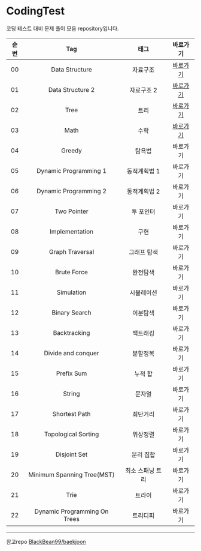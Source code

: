 # CodingTest
코딩 테스트 대비 문제 풀이 모음 repository입니다.

| 순번 | Tag                          | 태그                | 바로가기 |
| :--: | :--------------------------: | :-----------------: | :-------:|
| 00 | Data Structure | 자료구조 | [바로가기](https://github.com/EUNJEONGMUN/CodingTest/tree/main/DataStructure) |
| 01 | Data Structure 2 | 자료구조 2 | [바로가기](https://github.com/EUNJEONGMUN/CodingTest/tree/main/DataStructure2) |
| 02 | Tree | 트리 | [바로가기](https://github.com/EUNJEONGMUN/CodingTest/tree/main/Tree) |
| 03 | Math | 수학 | [바로가기](https://github.com/EUNJEONGMUN/CodingTest/tree/main/Math) |
| 04 | Greedy | 탐욕법 | 바로가기 |
| 05 | Dynamic Programming 1 | 동적계획법 1 | 바로가기 |
| 06 | Dynamic Programming 2 | 동적계획법 2 | 바로가기 |
| 07 | Two Pointer | 투 포인터 | 바로가기 |
| 08 | Implementation | 구현 | 바로가기 |
| 09 | Graph Traversal | 그래프 탐색 | 바로가기 |
| 10 | Brute Force | 완전탐색 | 바로가기 |
| 11 | Simulation | 시뮬레이션 | 바로가기 |
| 12 | Binary Search | 이분탐색 | 바로가기 |
| 13 | Backtracking | 백트래킹 | 바로가기 |
| 14 | Divide and conquer | 분할정복 | 바로가기 |
| 15 | Prefix Sum | 누적 합 | 바로가기 |
| 16 | String | 문자열 | 바로가기 |
| 17 | Shortest Path | 최단거리 | 바로가기 |
| 18 | Topological Sorting | 위상정렬 | 바로가기 |
| 19 | Disjoint Set | 분리 집합 | 바로가기 |
| 20 | Minimum Spanning Tree(MST) | 최소 스패닝 트리 | 바로가기 |
| 21 | Trie | 트라이 | 바로가기 |
| 22 | Dynamic Programming On Trees | 트리디피 | 바로가기 |



---
참고repo 
[BlackBean99/baekjoon](https://github.com/BlackBean99/baekjoon)